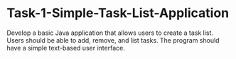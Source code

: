 # Task-1-Simple-Task-List-Application
Develop a basic Java application that allows users to create a task list. Users should be able to add, remove, and list tasks. The program should have a simple text-based user interface.
